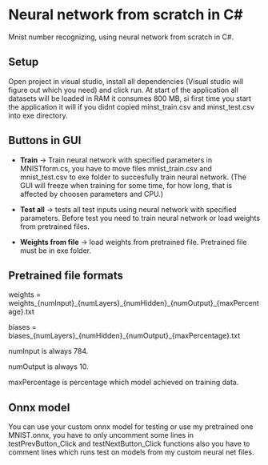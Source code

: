 # Neural network from scratch in C#
Mnist number recognizing, using neural network from scratch in C#.

## Setup
Open project in visual studio, install all dependencies (Visual studio will figure out which you need) and click run. At start of the application all datasets will be loaded in RAM it consumes 800 MB, si first time you start the application it will if you didnt copied minst_train.csv and minst_test.csv into exe directory.

## Buttons in GUI
- **Train** -> Train neural network with specified parameters in MNISTform.cs, you have to move files mnist_train.csv and mnist_test.csv to exe folder to succesfully train neural network. (The GUI will freeze when training for some time, for how long, that is affected by choosen parameters and CPU.)

- **Test all** -> tests all test inputs using neural network with specified parameters. Before test you need to train neural network or load weights from pretrained files.

- **Weights from file** -> load weights from pretrained file. Pretrained file must be in exe folder.

## Pretrained file formats
weights = weights\_{numInput}\_{numLayers}\_{numHidden}\_{numOutput}\_{maxPercentage}.txt

biases = biases\_{numLayers}\_{numHidden}\_{numOutput}\_{maxPercentage}.txt

numInput is always 784.

numOutput is always 10.

maxPercentage is percentage which model achieved on training data.

## Onnx model
You can use your custom onnx model for testing or use my pretrained one MNIST.onnx, you have to only uncomment some lines in testPrevButton_Click and testNextButton_Click functions also you have to comment lines which runs test on models from my custom neural net files.
